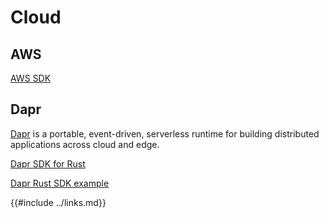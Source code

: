 # Cloud

## AWS

[AWS SDK]( https://aws.amazon.com/sdk-for-rust/ )

## Dapr

[Dapr]( https://dapr.io/ ) is a portable, event-driven, serverless runtime for building distributed applications across cloud and edge.

[Dapr SDK for Rust]( https://github.com/dapr/rust-sdk )

[Dapr Rust SDK example]( https://github.com/dapr/rust-sdk/tree/master/examples )

{{#include ../links.md}}
